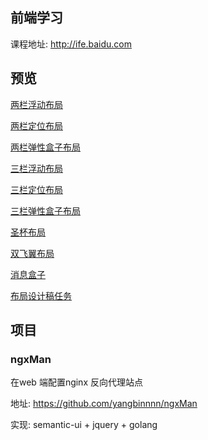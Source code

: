 ## 前端学习

课程地址: http://ife.baidu.com

## 预览

[两栏浮动布局](https://yangbinnnn.github.io/ife/04_layout/src/two-column-float.html)

[两栏定位布局](https://yangbinnnn.github.io/ife/04_layout/src/two-column-position.html)

[两栏弹性盒子布局](https://yangbinnnn.github.io/ife/04_layout/src/two-column-flexbox.html)

[三栏浮动布局](https://yangbinnnn.github.io/ife/04_layout/src/three-column-float.html)

[三栏定位布局](https://yangbinnnn.github.io/ife/04_layout/src/three-column-position.html)

[三栏弹性盒子布局](https://yangbinnnn.github.io/ife/04_layout/src/three-column-flexbox.html)

[圣杯布局](https://yangbinnnn.github.io/ife/04_layout/src/holy-grail.html)

[双飞翼布局](https://yangbinnnn.github.io/ife/04_layout/src/double-wing.html)

[消息盒子](https://yangbinnnn.github.io/ife/04_layout/src/info-box.html)

[布局设计稿任务](https://yangbinnnn.github.io/ife/04_layout/src/task.html)

## 项目

### ngxMan

在web 端配置nginx 反向代理站点

地址: https://github.com/yangbinnnn/ngxMan

实现: semantic-ui + jquery + golang
